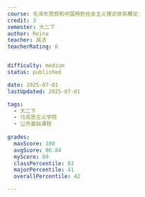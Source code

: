 ```yaml
---
course: 毛泽东思想和中国特色社会主义理论体系概论
credit: 3
semester: 大二下
author: Reina
teacher: 高洁
teacherRating: 6


difficulty: medium
status: published

date: 2025-07-01
lastUpdated: 2025-07-01

tags: 
  - 大二下
  - 马克思主义学院
  - 公共基础课程
  
grades:
  maxScore: 100
  avgScore: 86.84
  myScore: 89
  classPercentile: 83
  majorPercentile: 41
  overallPercentile: 42

---
```

